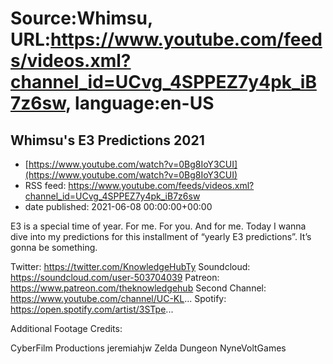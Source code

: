 # Source:Whimsu, URL:https://www.youtube.com/feeds/videos.xml?channel_id=UCvg_4SPPEZ7y4pk_iB7z6sw, language:en-US

## Whimsu's E3 Predictions 2021
 - [https://www.youtube.com/watch?v=0Bg8IoY3CUI](https://www.youtube.com/watch?v=0Bg8IoY3CUI)
 - RSS feed: https://www.youtube.com/feeds/videos.xml?channel_id=UCvg_4SPPEZ7y4pk_iB7z6sw
 - date published: 2021-06-08 00:00:00+00:00

E3 is a special time of year. For me. For you. And for me.
Today I wanna dive into my predictions for this installment of “yearly E3 predictions”. It’s gonna be something.



Twitter: https://twitter.com/KnowledgeHubTy
Soundcloud: https://soundcloud.com/user-503704039
Patreon: https://www.patreon.com/theknowledgehub
Second Channel: https://www.youtube.com/channel/UC-KL...
Spotify: https://open.spotify.com/artist/3STpe...


Additional Footage Credits:

CyberFilm Productions
jeremiahjw
Zelda Dungeon
NyneVoltGames

